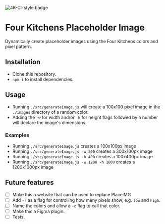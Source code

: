 ![4K-CI-style badge](https://user-images.githubusercontent.com/409903/165123883-03452ea9-76ec-4319-9d82-b2dcba785d2b.svg)

# Four Kitchens Placeholder Image

Dynamically create placeholder images using the Four Kitchens colors and pixel pattern.

## Installation

- Clone this repository.
- `npm i` to install dependencies.

## Usage

- Running `./src/generateImage.js` will create a 100x100 pixel image in the `./images` directory of a random color.
- Adding the `-w` for width and/or `-h` for height flags followed by a number will declare the image's dimensions.

### Examples

- Running `./src/generateImage.js` creates a 100x100px image
- Running `./src/generateImage.js -w 300` creates a 300x100px image
- Running `./src/generateImage.js -h 400` creates a 100x400px image
- Running `./src/generateImage.js -w 1200 -h 1000` creates a 1200x1000px image

## Future features

- [ ] Make this a website that can be used to replace PlaceIMG
- [ ] Add `-r` as a flag for controlling how many pixels show, e.g. `low` and `high`.
- [ ] Name the colors and allow a `-c` flag to call that color.
- [ ] Make this a Figma plugin.
- [ ] Tests.
